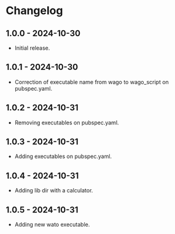 # Changelog

## 1.0.0 - 2024-10-30
- Initial release.

## 1.0.1 - 2024-10-30
- Correction of executable name from wago to wago_script on pubspec.yaml.

## 1.0.2 - 2024-10-31
- Removing executables on pubspec.yaml.

## 1.0.3 - 2024-10-31
- Adding executables on pubspec.yaml.

## 1.0.4 - 2024-10-31
- Adding lib dir with a calculator.

## 1.0.5 - 2024-10-31
- Adding new wato executable.

